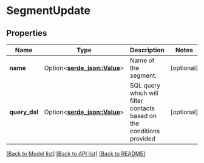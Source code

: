 # SegmentUpdate

## Properties

Name | Type | Description | Notes
------------ | ------------- | ------------- | -------------
**name** | Option<[**serde_json::Value**](.md)> | Name of the segment. | [optional]
**query_dsl** | Option<[**serde_json::Value**](.md)> | SQL query which will filter contacts based on the conditions provided | [optional]

[[Back to Model list]](../README.md#documentation-for-models) [[Back to API list]](../README.md#documentation-for-api-endpoints) [[Back to README]](../README.md)


